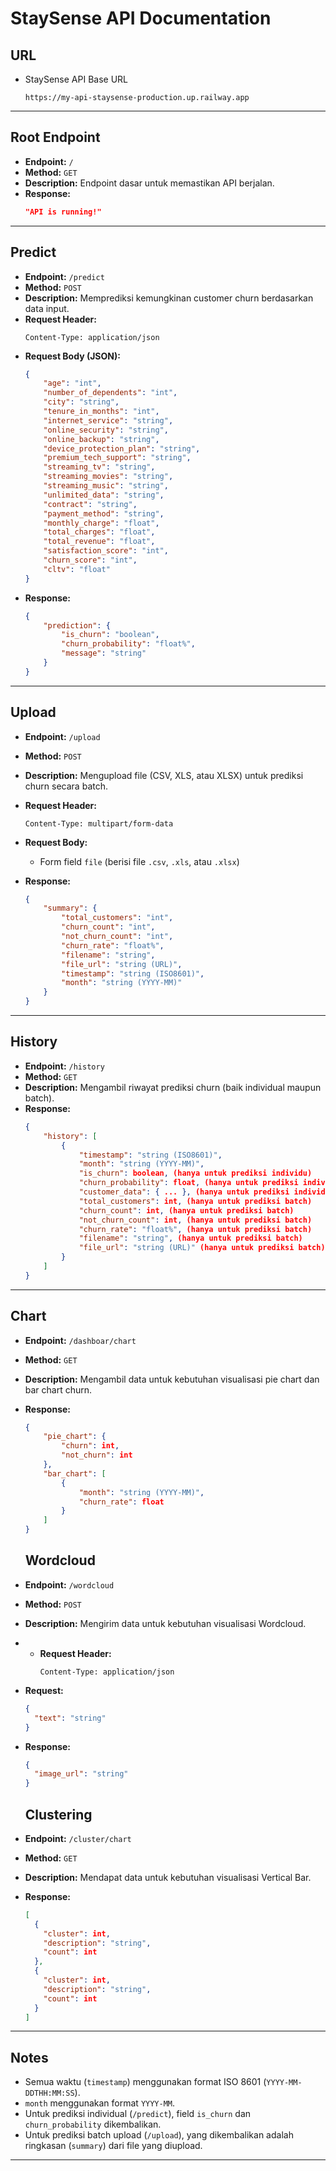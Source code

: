 # **StaySense API Documentation**

## **URL**
* StaySense API Base URL
    ```
    https://my-api-staysense-production.up.railway.app
    ```

---

## **Root Endpoint**
- **Endpoint:** `/`
- **Method:** `GET`
- **Description:** Endpoint dasar untuk memastikan API berjalan.
- **Response:**
    ```json
    "API is running!"
    ```

---

## **Predict**
- **Endpoint:** `/predict`
- **Method:** `POST`
- **Description:** Memprediksi kemungkinan customer churn berdasarkan data input.
- **Request Header:**
    ```
    Content-Type: application/json
    ```
- **Request Body (JSON):**
    ```json
    {
        "age": "int",
        "number_of_dependents": "int",
        "city": "string",
        "tenure_in_months": "int",
        "internet_service": "string",
        "online_security": "string",
        "online_backup": "string",
        "device_protection_plan": "string",
        "premium_tech_support": "string",
        "streaming_tv": "string",
        "streaming_movies": "string",
        "streaming_music": "string",
        "unlimited_data": "string",
        "contract": "string",
        "payment_method": "string",
        "monthly_charge": "float",
        "total_charges": "float",
        "total_revenue": "float",
        "satisfaction_score": "int",
        "churn_score": "int",
        "cltv": "float"
    }
    ```
- **Response:**
    ```json
    {
        "prediction": {
            "is_churn": "boolean",
            "churn_probability": "float%",
            "message": "string"
        }
    }
    ```

---

## **Upload**
- **Endpoint:** `/upload`
- **Method:** `POST`
- **Description:** Mengupload file (CSV, XLS, atau XLSX) untuk prediksi churn secara batch.
- **Request Header:**
    ```
    Content-Type: multipart/form-data
    ```
- **Request Body:**
    - Form field `file` (berisi file `.csv`, `.xls`, atau `.xlsx`)

- **Response:**
    ```json
    {
        "summary": {
            "total_customers": "int",
            "churn_count": "int",
            "not_churn_count": "int",
            "churn_rate": "float%",
            "filename": "string",
            "file_url": "string (URL)",
            "timestamp": "string (ISO8601)",
            "month": "string (YYYY-MM)"
        }
    }
    ```

---

## **History**
- **Endpoint:** `/history`
- **Method:** `GET`
- **Description:** Mengambil riwayat prediksi churn (baik individual maupun batch).
- **Response:**
    ```json
    {
        "history": [
            {
                "timestamp": "string (ISO8601)",
                "month": "string (YYYY-MM)",
                "is_churn": boolean, (hanya untuk prediksi individu)
                "churn_probability": float, (hanya untuk prediksi individu)
                "customer_data": { ... }, (hanya untuk prediksi individu)
                "total_customers": int, (hanya untuk prediksi batch)
                "churn_count": int, (hanya untuk prediksi batch)
                "not_churn_count": int, (hanya untuk prediksi batch)
                "churn_rate": "float%", (hanya untuk prediksi batch)
                "filename": "string", (hanya untuk prediksi batch)
                "file_url": "string (URL)" (hanya untuk prediksi batch)
            }
        ]
    }
    ```

---

## **Chart**
- **Endpoint:** `/dashboar/chart`
- **Method:** `GET`
- **Description:** Mengambil data untuk kebutuhan visualisasi pie chart dan bar chart churn.
- **Response:**
    ```json
    {
        "pie_chart": {
            "churn": int,
            "not_churn": int
        },
        "bar_chart": [
            {
                "month": "string (YYYY-MM)",
                "churn_rate": float
            }
        ]
    }
    ```

    ## **Wordcloud**
- **Endpoint:** `/wordcloud`
- **Method:** `POST`
- **Description:** Mengirim data untuk kebutuhan visualisasi Wordcloud.
- - **Request Header:**
    ```
    Content-Type: application/json
    ```
- **Request:**
    ```json
    {
      "text": "string"
    }
    ```
- **Response:**
    ```json
    {
      "image_url": "string"
    }
    ```

  ## **Clustering**
- **Endpoint:** `/cluster/chart`
- **Method:** `GET`
- **Description:** Mendapat data untuk kebutuhan visualisasi Vertical Bar.
- **Response:**
    ```json
    [
      {
        "cluster": int,
        "description": "string",
        "count": int
      },
      {
        "cluster": int,
        "description": "string",
        "count": int
      }
    ]
    ```

---

## **Notes**
- Semua waktu (`timestamp`) menggunakan format ISO 8601 (`YYYY-MM-DDTHH:MM:SS`).
- `month` menggunakan format `YYYY-MM`.
- Untuk prediksi individual (`/predict`), field `is_churn` dan `churn_probability` dikembalikan.
- Untuk prediksi batch upload (`/upload`), yang dikembalikan adalah ringkasan (`summary`) dari file yang diupload.

---
